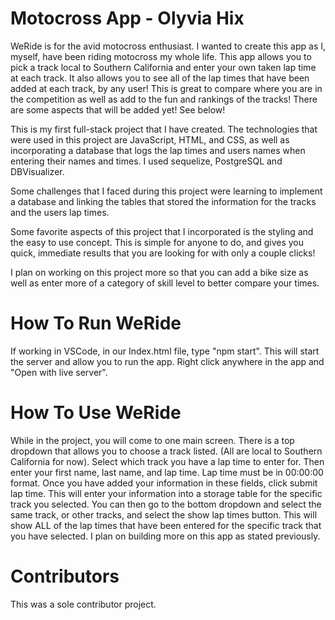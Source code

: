 # Motocross App - Olyvia Hix

WeRide is for the avid motocross enthusiast. I wanted to create this app as I, myself, have been riding motocross my whole life.
This app allows you to pick a track local to Southern California and enter your own taken lap time at each track. It also allows you to see all of the lap times that have been added at each track, by any user! This is great to compare where you are in the competition as well as add to the fun and rankings of the tracks! There are some aspects that will be added yet! See below!

This is my first full-stack project that I have created. The technologies that were used in this project are JavaScript, HTML, and CSS, as well as incorporating a database that logs the lap times and users names when entering their names and times. I used sequelize, PostgreSQL and DBVisualizer.

Some challenges that I faced during this project were learning to implement a database and linking the tables that stored the information for the tracks and the users lap times. 

Some favorite aspects of this project that I incorporated is the styling and the easy to use concept. This is simple for anyone to do, and gives you quick, immediate results that you are looking for with only a couple clicks!

I plan on working on this project more so that you can add a bike size as well as enter more of a category of skill level to better compare your times. 

# How To Run WeRide
If working in VSCode, in our Index.html file, type "npm start". This will start the server and allow you to run the app. Right click anywhere in the app and "Open with live server". 

# How To Use WeRide
While in the project, you will come to one main screen. There is a top dropdown that allows you to choose a track listed. (All are local to Southern California for now). Select which track you have a lap time to enter for. Then enter your first name, last name, and lap time. Lap time must be in 00:00:00 format. Once you have added your information in these fields, click submit lap time. This will enter your information into a storage table for the specific track you selected. You can then go to the bottom dropdown and select the same track, or other tracks, and select the show lap times button. This will show ALL of the lap times that have been entered for the specific track that you have selected. I plan on building more on this app as stated previously. 

# Contributors
This was a sole contributor project.
